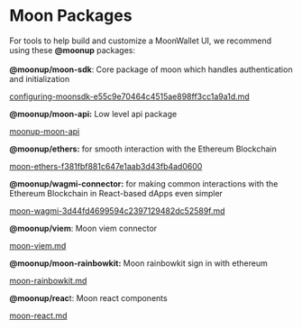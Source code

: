 # Moon Packages

For tools to help build and customize a MoonWallet UI, we recommend using these **@moonup** packages:\
\
**@moonup/moon-sdk**: Core package of moon which handles authentication and initialization

[configuring-moonsdk-e55c9e70464c4515ae898ff3cc1a9a1d.md](../getting-started-with-moon-916ac83bad5646adb704eeaf6bcde252/configuring-moonsdk-e55c9e70464c4515ae898ff3cc1a9a1d.md "mention")

**@moonup/moon-api:** Low level api package

[moonup-moon-api](../additional-moon-packages/moonup-moon-api/ "mention")

**@moonup/ethers:** for smooth interaction with the Ethereum Blockchain

[moon-ethers-f381fbf881c647e1aab3d43fb4ad0600](moon-ethers-f381fbf881c647e1aab3d43fb4ad0600/ "mention")

**@moonup/wagmi-connector:** for making common interactions with the Ethereum Blockchain in React-based dApps even simpler

[moon-wagmi-3d44fd4699594c2397129482dc52589f.md](moon-wagmi-3d44fd4699594c2397129482dc52589f.md "mention")

**@moonup/viem**: Moon viem connector

[moon-viem.md](moon-viem.md "mention")

**@moonup/moon-rainbowkit:** Moon rainbowkit sign in with ethereum&#x20;

[moon-rainbowkit.md](moon-rainbowkit.md "mention")

**@moonup/reac**t: Moon react components

[moon-react.md](moon-react.md "mention")

